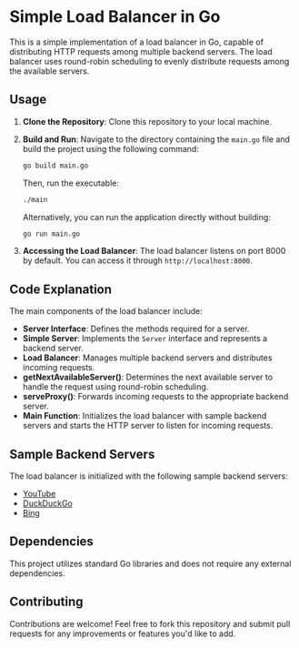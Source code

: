 # Simple Load Balancer in Go

This is a simple implementation of a load balancer in Go, capable of distributing HTTP requests among multiple backend servers. The load balancer uses round-robin scheduling to evenly distribute requests among the available servers.

## Usage

1. **Clone the Repository**: Clone this repository to your local machine.

2. **Build and Run**: Navigate to the directory containing the `main.go` file and build the project using the following command:

    ```bash
    go build main.go
    ```

    Then, run the executable:

    ```bash
    ./main
    ```

    Alternatively, you can run the application directly without building:

    ```bash
    go run main.go
    ```

3. **Accessing the Load Balancer**: The load balancer listens on port 8000 by default. You can access it through `http://localhost:8000`.

## Code Explanation

The main components of the load balancer include:

- **Server Interface**: Defines the methods required for a server.
- **Simple Server**: Implements the `Server` interface and represents a backend server.
- **Load Balancer**: Manages multiple backend servers and distributes incoming requests.
- **getNextAvailableServer()**: Determines the next available server to handle the request using round-robin scheduling.
- **serveProxy()**: Forwards incoming requests to the appropriate backend server.
- **Main Function**: Initializes the load balancer with sample backend servers and starts the HTTP server to listen for incoming requests.

## Sample Backend Servers

The load balancer is initialized with the following sample backend servers:

- [YouTube](https://www.youtube.com)
- [DuckDuckGo](https://www.duckduckgo.com)
- [Bing](https://www.bing.com)

## Dependencies

This project utilizes standard Go libraries and does not require any external dependencies.

## Contributing

Contributions are welcome! Feel free to fork this repository and submit pull requests for any improvements or features you'd like to add.
